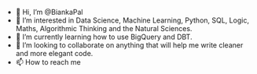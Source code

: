 - 👋 Hi, I’m @BiankaPal
- 👀 I’m interested in Data Science, Machine Learning, Python, SQL, Logic, Maths, Algorithmic Thinking and the Natural Sciences.
- 🌱 I’m currently learning how to use BigQuery and DBT.
- 💞️ I’m looking to collaborate on anything that will help me write cleaner and more elegant code.
- 📫 How to reach me

<!---
BiankaPal/BiankaPal is a ✨ special ✨ repository because its `README.md` (this file) appears on your GitHub profile.
You can click the Preview link to take a look at your changes.
--->
